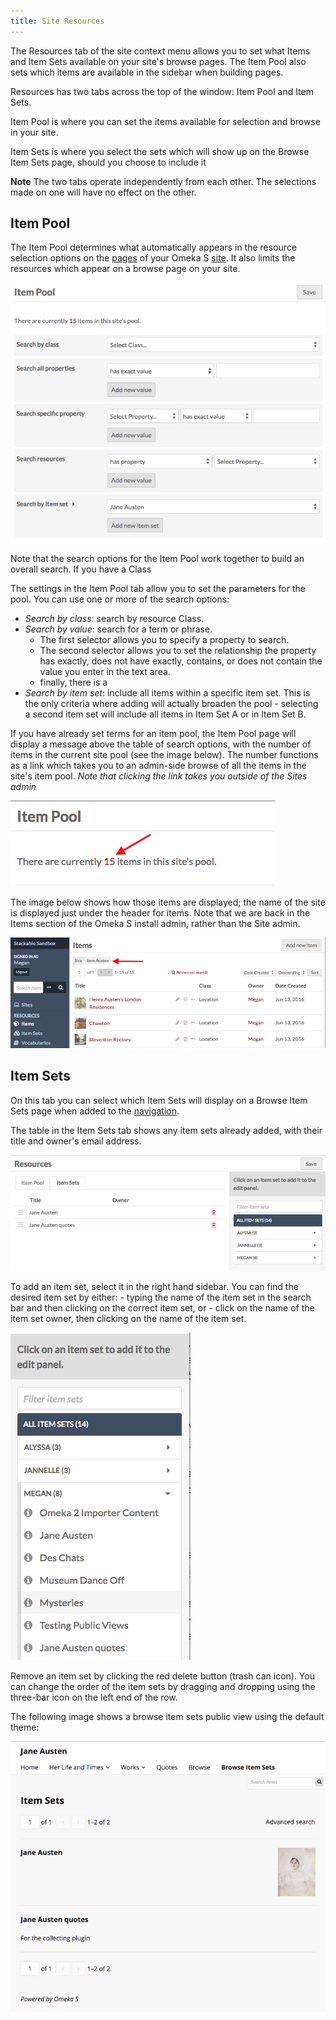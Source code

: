 ```yaml
---
title: Site Resources
---
```

The Resources tab of the site context menu allows you to set what Items and Item Sets available on your site's browse pages. The Item Pool also sets which items are available in the sidebar when building pages.

Resources has two tabs across the top of the window: Item Pool and Item Sets. 

Item Pool is where you can set the items available for selection and browse in your site.

Item Sets is where you select the sets which will show up on the  Browse Item Sets page, should you choose to include it

**Note** The two tabs operate independently from each other. The selections made on one will have no effect on the other. 

Item Pool
----------------------------
The Item Pool determines what automatically appears in the resource selection options on the [pages](../sites/site_pages.md) of your Omeka S [site](../sites/sites.md). It also limits the resources which appear on a browse page on your site.

![The Item Pool tab on site settings has multiple search options, as described below](../sites/sitesfiles/sites_itempool.png)

Note that the search options for the Item Pool work together to build an overall search. If you have a Class

The settings in the Item Pool tab allow you to set the parameters for the pool. You can use one or more of the search options:
* *Search by class*: search by resource Class. 
* *Search by value*: search for a term or phrase. 
    - The first selector allows you to specify a property to search. 
    - The second selector allows you to set the relationship the property has exactly, does not have exactly, contains, or does not contain the value you enter in the text area.
    - finally, there is a 
* *Search by item set*: include all items within a specific item set. This is the only criteria where adding will actually broaden the pool - selecting a second item set will include all items in Item Set A or in Item Set B. 

If you have already set terms for an item pool, the Item Pool page will display a message above the table of search options, with the number of items in the current site pool (see the image below). The number functions as a link which takes you to an admin-side browse of all the items in the site's item pool. *Note that clicking the link takes you outside of the Sites admin*

![arrow points to the link in the current items sentence](../sites/sitesfiles/sites_ipn.png)

The image below shows how those items are displayed; the name of the site is displayed just under the header for items. Note that we are back in the Items section of the Omeka S install admin, rather than the Site admin. 

![items in site Jane Austen](../sites/sitesfiles/sites_itemsinpool.png)

Item Sets
---------------------------
On this tab you can select which Item Sets will display on a Browse Item Sets page when added to the [navigation](../sites/site_navigation.md). 

The table in the Item Sets tab shows any item sets already added, with their title and owner's email address. 

![Site resources Item Pool](../sites/sitesfiles/siteres_itemsets.png)

To add an item set, select it in the right hand sidebar. You can find the desired item set by either:
    - typing the name of the item set in the search bar and then clicking on the correct item set, or
    - click on the name of the item set owner, then clicking on the name of the item set.

![Selecting an item set from the owner's section of the sidebar](../sites/sitesfiles/siteres_itemsetsel.png)

Remove an item set by clicking the red delete button (trash can icon). You can change the order of the item sets by dragging and dropping using the three-bar icon on the left end of the row.


The following image shows a browse item sets public view using the default theme: 

![browse item sets](../sites/sitesfiles/siteres_ispublic.png)

